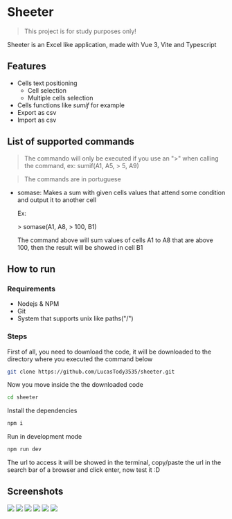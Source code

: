 # Sheeter

> This project is for study purposes only!

Sheeter is an Excel like application, made with Vue 3, Vite and Typescript

## Features

- Cells text positioning
	+ Cell selection
	+ Multiple cells selection
- Cells functions like *sumif* for example
- Export as csv
- Import as csv

## List of supported commands

> The commando will only be executed if you use an ">" when calling the command, ex: sumif(A1, A5, > 5, A9)

> The commands are in portuguese

- somase: Makes a sum with given cells values that attend some condition and output it to another cell

	Ex: 
	
	\> somase(A1, A8, > 100, B1)
	
	The command above will sum values of cells A1 to A8 that are above 100, then the result will be showed in cell B1

## How to run

### Requirements

- Nodejs & NPM
- Git
- System that supports unix like paths("/")

### Steps

First of all, you need to download the code, it will be downloaded to the directory where you executed the command below

``` bash
git clone https://github.com/LucasTody3535/sheeter.git
```

Now you move inside the the downloaded code

``` bash
cd sheeter
```

Install the dependencies

``` bash
npm i
```

Run in development mode

``` bash
npm run dev
```

The url to access it will be showed in the terminal, copy/paste the url in the search bar of a browser and click enter, now test it :D

## Screenshots

![](https://raw.githubusercontent.com/LucasTody3535/projects-screenshots/main/sheeter/pic1.png)
![](https://raw.githubusercontent.com/LucasTody3535/projects-screenshots/main/sheeter/pic2.png)
![](https://raw.githubusercontent.com/LucasTody3535/projects-screenshots/main/sheeter/pic3.png)
![](https://raw.githubusercontent.com/LucasTody3535/projects-screenshots/main/sheeter/pic4.png)
![](https://raw.githubusercontent.com/LucasTody3535/projects-screenshots/main/sheeter/pic5.png)
![](https://raw.githubusercontent.com/LucasTody3535/projects-screenshots/main/sheeter/pic6.png)